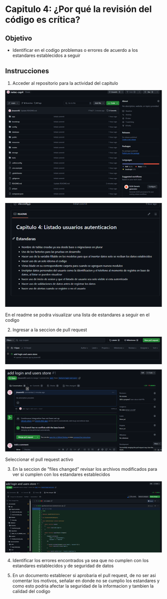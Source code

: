 
# Capitulo 4: ¿Por qué la revisión del código es crítica?

## Objetivo

* Identificar en el codigo problemas o errores de acuerdo a los estandares establecidos a seguir


## Instrucciones

1. Acceder al repositorio para la actividad del capitulo

![Logo](../images/cap4/1.png)

![Logo](../images/cap4/2.png)

En el readme se podra visualizar una lista de estandares a seguir en el codigo

2. Ingresar a la seccion de pull request

![Logo](../images/cap4/3.png)

![Logo](../images/cap4/4.png)

Seleccionar el pull request activo

3. En la seccion de "files changed" revisar los archivos modificados para ver si cumplen con los estandares establecidos

![Logo](../images/cap4/5.png)

4.  Identificar los errores encontrados ya sea que no cumplen con los estandares establecidos y de seguridad de datos

5.  En un documento establecer si aprobaria el pull request, de no ser asi comentar los motivos, señalar en donde no se cumplio los estandares y como esto podria afectar la seguridad de la informacion y tambien la calidad del codigo



